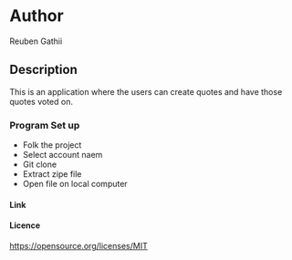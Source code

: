# Author 
Reuben Gathii
## Description
This is an application where the users can create quotes and have those quotes voted on.
### Program Set up 
* Folk the project
* Select account naem
* Git clone
* Extract zipe file
* Open file on local computer
#### Link

#### Licence
https://opensource.org/licenses/MIT

